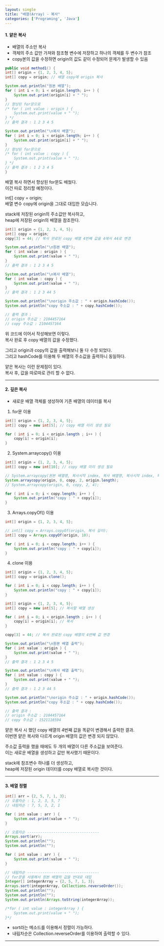 ```yaml
---
layout: single
title: "배열(Array) - 복사"
categories: ['Programing', 'Java']
---
```

   
#### 1. 얕은 복사
* 배열의 주소만 복사   
* 객체의 주소 값만 가져와 참조형 변수에 저장하고 하나의 객체를 두 변수가 참조   
* copy본의 값을 수정하면 origin의 값도 같이 수정되어 문제가 발생할 수 있음   
   
``` java
public void method1() {
int[] origin = {1, 2, 3, 4, 5};
int[] copy = origin; // 배열 copy에 origin 복사

System.out.println("원본 배열");
for ( int i = 0; i < origin.length; i++ ) {
    System.out.print(origin[i] + " ");
}
// 향상된 for문으로
/* for ( int value : origin ) {
    System.out.print(value + " ");
} */
// 출력 결과 : 1 2 3 4 5

System.out.println("\n복사 배열");
for ( int i = 0; i < origin.length; i++ ) {
    System.out.print(origin[i] + " ");
}
// 향상된 for문으로
/* for ( int value : copy ) {
    System.out.print(value + " ");
} */
// 출력 결과 : 1 2 3 4 5
}
```   
배열 복사 하면서 향상된 for문도 배웠다.   
이건 따로 정리할 예정이다.   

int[] copy = origin;   
배열 변수 copy에 origin을 그대로 대입한 모습니다.   

stack에 저장된 origin의 주소값만 복사하고,   
heap에 저장된 origin의 배열을 참조한다.   
   
``` java
int[] origin = {1, 2, 3, 4, 5};
int[] copy = origin;
copy[3] = 44; // 복사 완료된 copy 배열 4번째 값을 4에서 44로 변경

System.out.println("\n원본 배열");
for ( int value : origin ) {
    System.out.print(value + " ");
}
// 출력 결과 : 1 2 3 4 5

System.out.println("\n복사 배열");
for ( int value : copy ) {
    System.out.print(value + " ");
}
// 출력 결과 : 1 2 3 44 5

System.out.println("\norigin 주소값 : " + origin.hashCode());
System.out.println("copy 주소값 : " + copy.hashCode());

// 출력 결과 :
// origin 주소값 : 2104457164
// copy 주소값 : 2104457164
```   
위 코드에 이어서 작성해보면 이렇다.   
복사 완료 후 copy 배열의 값을 수정했다.   

그리고 origin과 copy의 값을 출력해보니 둘 다 수정 되었다.   
그리고 hashCode를 이용해 두 배열의 주소값을 출력하니 동일하다.   

얕은 복사는 이런 문제점이 있다.   
복사 후, 값을 따로따로 관리 할 수 없다.    
   
***
#### 2. 깊은 복사
* 새로운 배열 객체를 생성하여 기존 배열의 데이터를 복사   

1) for문 이용
``` java
int[] origin = {1, 2, 3, 4, 5};
int[] copy = new int[5]; // copy 배열 미리 생성 필요

for ( int i = 0; i < origin.length ; i++ ) {
    copy[i] = origin[i];
}
```   

2) System.arraycopy() 이용
``` java
int[] origin = {1, 2, 3, 4, 5};
int[] copy = new int[10]; // copy 배열 미리 생성 필요

// System.arraycopy(원본 배열명, 복사시작 index, 복사 배열명, 복사시작 index, 복사 길이);
System.arraycopy(origin, 0, copy, 2, origin.length);
// System.arraycopy(origin, 0, copy, 2, 4);

for ( int i = 0; i < copy.length; i++ ) {
    System.out.println("copy : " + copy[i]);
}
```   

3) Arrays.copyOf() 이용
``` java
int[] origin = {1, 2, 3, 4, 5};

// int[] copy = Arrays.copyOf(origin, 복사 길이);
int[] copy = Arrays.copyOf(origin, 10);

for ( int i = 0; i < copy.length; i++ ) {
    System.out.println("copy : " + copy[i]);
}
```
   
4) clone 이용
``` java
int[] origin = {1, 2, 3, 4, 5};
int[] copy = origin.clone();

for ( int i = 0; i < copy.length; i++ ) {
    System.out.println("copy : " + copy[i]);
}
```   
``` java
int[] origin = {1, 2, 3, 4, 5};
int[] copy = new int[5]; // 복사할 배열 생성

for ( int i = 0; i < origin.length ; i++ ) {
    copy[i] = origin[i]; // 복사
}

copy[3] = 44; // 복사 완료된 copy 배열의 4번째 값 변경

System.out.println("\n원본 배열 출력");
for ( int value : origin ) {
    System.out.print(value + " ");
}
// 출력 결과 : 1 2 3 4 5

System.out.println("\n복사 배열 출력");
for ( int value : copy ) {
    System.out.print(value + " ");
}
// 출력 결과 : 1 2 3 44 5

System.out.println("\norigin 주소값 : " + origin.hashCode());
System.out.println("copy 주소값 : " + copy.hashCode());

// 출력 결과 :
// origin 주소값 : 2104457164
// copy 주소값 : 1521118594
```   
얕은 복사 시 했던 copy 배열의 4번째 값을 똑같이 변경해서 출력한 결과.   
이번엔 얕은 복사와 다르게 origin 배열의 값은 변경 되지 않았다.   

주소값 출력을 했을 때에도 두 개의 배열이 다른 주소값을 보여준다.   
이는 새로운 배열을 생성하고 값만 복사했기 때문이다.   

stack에 참조변수 하나를 더 생성하고,   
heap에 저장된 origin 데이터를 copy 배열로 복사한 것이다.   
   
***
#### 3. 배열 정렬
``` java
int[] arr = {2, 5, 7, 1, 3};
// 오름차순 : 1, 2, 3, 5, 7
// 내림차순 : 7, 5, 3, 2, 1

for ( int value : arr ) {
    System.out.print(value + " ");
}

// 오름차순 ---------------------------------
Arrays.sort(arr);
System.out.println("");
System.out.println("");

for ( int value : arr ) {
    System.out.print(value + " ");
}

// 내림차순 ---------------------------------
// for문을 사용해서 원본 배열의 값을 반대로 대입
Integer[] integerArray = {2, 5, 7, 1, 3};
Arrays.sort(integerArray, Collections.reverseOrder());
System.out.println("");
System.out.println("");
System.out.println(Arrays.toString(integerArray));

/*for ( int value : integerArray ) {
    System.out.print(value + " ");
}*/
```   
* sort라는 메소드를 이용해서 정렬이 가능하다.   
* 내림차순은 Collection.reverseOrder를 이용하여 출력할 수 있다.   
   
***